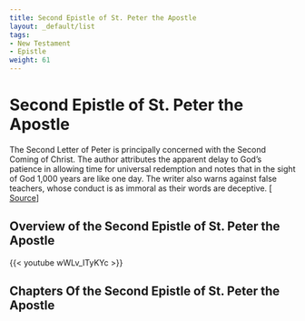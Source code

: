 ```yaml
---
title: Second Epistle of St. Peter the Apostle
layout: _default/list
tags:
- New Testament
- Epistle
weight: 61
---
```

# Second Epistle of St. Peter the Apostle

The Second Letter of Peter is principally concerned with the Second Coming of Christ. The author attributes the apparent delay to God’s patience in allowing time for universal redemption and notes that in the sight of God 1,000 years are like one day. The writer also warns against false teachers, whose conduct is as immoral as their words are deceptive.  [ [Source](https://www.britannica.com/topic/letters-of-Peter)]

## Overview of the Second Epistle of St. Peter the Apostle
{{< youtube wWLv_ITyKYc >}}

## Chapters Of the Second Epistle of St. Peter the Apostle
